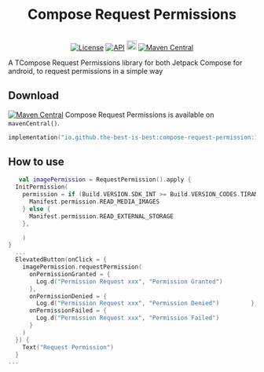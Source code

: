 <h1 align="center">Compose Request Permissions</h1><br>
<div align="center">
<a href="https://opensource.org/licenses/Apache-2.0"><img alt="License" src="https://img.shields.io/badge/License-Apache%202.0-blue.svg"/></a>
<a href="https://android-arsenal.com/api?level=21" rel="nofollow"><img alt="API" src="https://camo.githubusercontent.com/0eda703da08220e08354f624a3fc0023f10416a302565c69c3759bf6e0800d40/68747470733a2f2f696d672e736869656c64732e696f2f62616467652f4150492d32312532422d627269676874677265656e2e7376673f7374796c653d666c6174" data-canonical-src="https://img.shields.io/badge/API-21%2B-brightgreen.svg?style=flat" style="max-width: 100%;"></a>
<a href="https://github.com/the-best-is-best/"><img alt="Profile" src="https://img.shields.io/badge/github-%23181717.svg?&style=for-the-badge&logo=github&logoColor=white" height="20"/></a>
<a href="https://central.sonatype.com/search?q=io.github.the-best-is-best&smo=true"><img alt="Maven Central" src="https://img.shields.io/maven-central/v/io.github.the-best-is-best/compose-request-permission"/></a>
</div>

A TCompose Request Permissions library for both Jetpack Compose for android, to request permissions in a simple way

## Download

[![Maven Central](https://img.shields.io/maven-central/v/io.github.the-best-is-best/compose-request-permission)](https://central.sonatype.com/artifact/io.github.the-best-is-best/compose-request-permission)
Compose Request Permissions is available on `mavenCentral()`.

```kotlin
implementation("io.github.the-best-is-best:compose-request-permission:1.0.0")
```

## How to use

```kotlin
   val imagePermission = RequestPermission().apply {
  InitPermission(
    permission = if (Build.VERSION.SDK_INT >= Build.VERSION_CODES.TIRAMISU) {
      Manifest.permission.READ_MEDIA_IMAGES
    } else {
      Manifest.permission.READ_EXTERNAL_STORAGE
    },

    )
}
  ...
  ElevatedButton(onClick = {
    imagePermission.requestPermission(
      onPermissionGranted = {
        Log.d("Permission Request xxx", "Permission Granted")
      },
      onPermissionDenied = {
        Log.d("Permission Request xxx", "Permission Denied")         },
      onPermissionFailed = {
        Log.d("Permission Request xxx", "Permission Failed")
      }
    )
  }) {
    Text("Request Permission")
  } 
...
```
